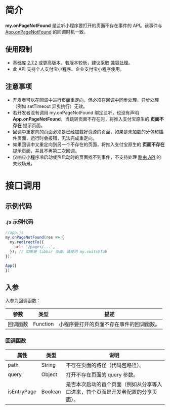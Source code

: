 # 简介

**my.onPageNotFound** 是监听小程序要打开的页面不存在事件的 API。该事件与 [App.onPageNotFound](https://opendocs.alipay.com/mini/framework/app-detail#object%20%E5%B1%9E%E6%80%A7%E8%AF%B4%E6%98%8E) 的回调时机一致。

## 使用限制

- 基础库 [2.7.2](https://opendocs.alipay.com/mini/framework/lib-upgrade-v2) 或更高版本。若版本较低，建议采取 [兼容处理](https://docs.alipay.com/mini/framework/compatibility)。
- 此 API 支持个人支付宝小程序、企业支付宝小程序使用。

## 注意事项

- 开发者可以在回调中进行页面重定向，但必须在回调中同步处理，异步处理（例如 setTimeout 异步执行）无效。
- 若开发者没有调用 my.onPageNotFound 绑定监听，也没有声明 **App.onPageNotFound**，当跳转页面不存在时，将推入支付宝原生的 **页面不存在** 提示页面。
- 回调中重定向的页面必须是已经加载好资源的页面，如果是未加载的分包和插件页面，运行时会报错，无法完成重定向。
- 如果回调中又重定向到另一个不存在的页面，将推入支付宝原生的 **页面不存在** 提示页面，并且不再第二次回调。
- 仅响应小程序冷启动或热启动时的页面找不到事件，不支持处理 [路由 API](https://opendocs.alipay.com/mini/api/fu8l65) 的失败场景。

# 接口调用

## 示例代码

### .js 示例代码

```javascript
//app.js
my.onPageNotFound(res => {
  my.redirectTo({
    url: '/pages/...',
  }); // 如果是 tabbar 页面，请使用 my.switchTab
});

App({
})
```

## 入参

入参为回调函数：

| **参数** | **类型** | **描述**                                 |
| -------- | -------- | ---------------------------------------- |
| 回调函数 | Function | 小程序要打开的页面不存在事件的回调函数。 |

### 回调函数

| **属性** | **类型** | **说明** |
| --- | --- | --- |
| path | String | 不存在页面的路径（代码包路径）。 |
| query | Object | 打开不存在页面的 query 参数。 |
| isEntryPage | Boolean | 是否本次启动的首个页面（例如从分享等入口进来，首个页面是开发者配置的分享页面）。 |

